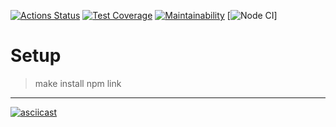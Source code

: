[![Actions Status](https://github.com/elmo7887/frontend-project-46/workflows/hexlet-check/badge.svg)](https://github.com/elmo7887/frontend-project-46/actions)
[![Test Coverage](https://api.codeclimate.com/v1/badges/30739dbd3008081fe550/test_coverage)](https://codeclimate.com/github/elmo7887/frontend-project-46/test_coverage)
[![Maintainability](https://api.codeclimate.com/v1/badges/30739dbd3008081fe550/maintainability)](https://codeclimate.com/github/elmo7887/frontend-project-46/maintainability)
[![Node CI](https://github.com/elmo7887/frontend-project-46/actions/workflows/nodejs.yml/badge.svg)]

# Setup

> make install
> npm link

---

[![asciicast](https://asciinema.org/a/J8kmrJDIau968RFg55vpxtlGh.svg)](https://asciinema.org/a/J8kmrJDIau968RFg55vpxtlGh)